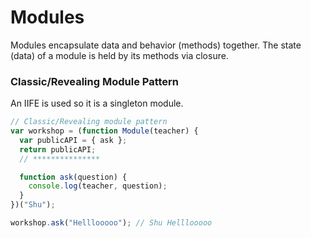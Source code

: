 # Modules
Modules encapsulate data and behavior (methods) together. The state (data) of a module is held by its methods via closure.

### Classic/Revealing Module Pattern
An IIFE is used so it is a singleton module.

```javascript
// Classic/Revealing module pattern
var workshop = (function Module(teacher) {
  var publicAPI = { ask };
  return publicAPI;
  // ***************

  function ask(question) {
    console.log(teacher, question);
  }
})("Shu");

workshop.ask("Helllooooo"); // Shu Helllooooo
```
